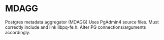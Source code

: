 # MDAGG
Postgres metadata aggregator (MDAGG)
Uses PgAdmin4 source files.
Must correctly include and link libpq-fe.h.
Alter PG connections/arguments accordingly.
